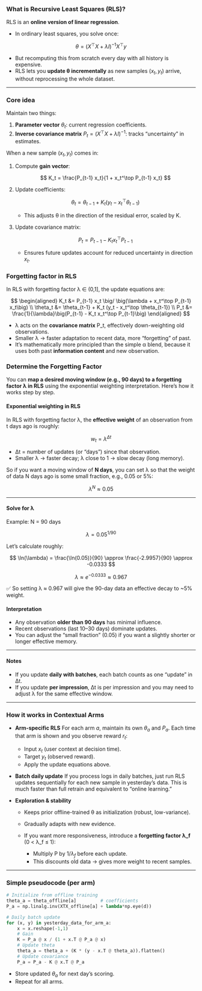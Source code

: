 

### What is Recursive Least Squares (RLS)?

RLS is an **online version of linear regression**.

* In ordinary least squares, you solve once:

$$
\theta = (X^\top X + \lambda I)^{-1} X^\top y
$$

* But recomputing this from scratch every day with all history is expensive.
* RLS lets you **update θ incrementally** as new samples $(x_t, y_t)$ arrive, without reprocessing the whole dataset.

---

### Core idea

Maintain two things:

1. **Parameter vector** $\theta_t$: current regression coefficients.
2. **Inverse covariance matrix** $P_t = (X^\top X + \lambda I)^{-1}$: tracks “uncertainty” in estimates.

When a new sample $(x_t, y_t)$ comes in:

1. Compute **gain vector**:

   $$
   K_t = \frac{P_{t-1} x_t}{1 + x_t^\top P_{t-1} x_t}
   $$

2. Update coefficients:

   $$
   \theta_t = \theta_{t-1} + K_t \big(y_t - x_t^\top \theta_{t-1}\big)
   $$

   * This adjusts θ in the direction of the residual error, scaled by K.

3. Update covariance matrix:

   $$
   P_t = P_{t-1} - K_t x_t^\top P_{t-1}
   $$

   * Ensures future updates account for reduced uncertainty in direction $x_t$.

### Forgetting factor in RLS

In RLS with forgetting factor λ ∈ (0,1], the update equations are:

$$
\begin{aligned}
K_t &= P_{t-1} x_t \big/ \big(\lambda + x_t^\top P_{t-1} x_t\big) \\
\theta_t &= \theta_{t-1} + K_t (y_t - x_t^\top \theta_{t-1}) \\
P_t &= \frac{1}{\lambda}\big(P_{t-1} - K_t x_t^\top P_{t-1}\big)
\end{aligned}
$$

* λ acts on the **covariance matrix** P\_t, effectively down-weighting old observations.
* Smaller λ → faster adaptation to recent data, more “forgetting” of past.
* It’s mathematically more principled than the simple α blend, because it uses both past **information content** and new observation.

### Determine the Forgetting Factor

You can **map a desired moving window (e.g., 90 days) to a forgetting factor λ in RLS** using the exponential weighting interpretation. Here’s how it works step by step.

#### Exponential weighting in RLS

In RLS with forgetting factor λ, the **effective weight** of an observation from t days ago is roughly:

$$
w_t = \lambda^{\Delta t}
$$

* Δt = number of updates (or “days”) since that observation.
* Smaller λ → faster decay; λ close to 1 → slow decay (long memory).

So if you want a moving window of **N days**, you can set λ so that the weight of data N days ago is some small fraction, e.g., 0.05 or 5%:

$$
\lambda^N \approx 0.05
$$

---

#### Solve for λ

Example: N = 90 days

$$
\lambda = 0.05^{1/90} 
$$

Let’s calculate roughly:

$$
\ln(\lambda) = \frac{\ln(0.05)}{90} \approx \frac{-2.9957}{90} \approx -0.0333
$$

$$
\lambda \approx e^{-0.0333} \approx 0.967
$$

✅ So setting λ ≈ 0.967 will give the 90-day data an effective decay to \~5% weight.

#### Interpretation

* Any observation **older than 90 days** has minimal influence.
* Recent observations (last 10–30 days) dominate updates.
* You can adjust the “small fraction” (0.05) if you want a slightly shorter or longer effective memory.

---

#### Notes

* If you update **daily with batches**, each batch counts as one “update” in Δt.
* If you update **per impression**, Δt is per impression and you may need to adjust λ for the same effective window.

---


### How it works in Contextual Arms

* **Arm-specific RLS**
  For each arm $a$, maintain its own $\theta_a$ and $P_a$.
  Each time that arm is shown and you observe reward $r_t$:

  * Input $x_t$ (user context at decision time).
  * Target $y_t$ (observed reward).
  * Apply the update equations above.

* **Batch daily update**
  If you process logs in daily batches, just run RLS updates sequentially for each new sample in yesterday’s data.
  This is much faster than full retrain and equivalent to “online learning.”

* **Exploration & stability**

  * Keeps prior offline-trained θ as initialization (robust, low-variance).
  * Gradually adapts with new evidence.
  * If you want more responsiveness, introduce a **forgetting factor λ\_f** (0 < λ\_f ≤ 1):

    * Multiply P by $1/λ_f$ before each update.
    * This discounts old data → gives more weight to recent samples.

---

### Simple pseudocode (per arm)

```python
# Initialize from offline training
theta_a = theta_offline[a]         # coefficients
P_a = np.linalg.inv(XTX_offline[a] + lambda*np.eye(d))  

# Daily batch update
for (x, y) in yesterday_data_for_arm_a:
    x = x.reshape(-1,1)
    # Gain
    K = P_a @ x / (1 + x.T @ P_a @ x)
    # Update theta
    theta_a = theta_a + (K * (y - x.T @ theta_a)).flatten()
    # Update covariance
    P_a = P_a - K @ x.T @ P_a
```

* Store updated $\theta_a$ for next day’s scoring.
* Repeat for all arms.


